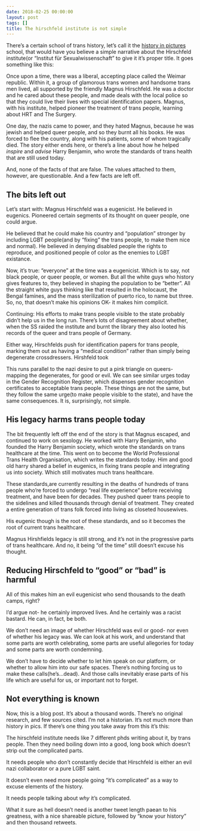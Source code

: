 ```yaml
---
date: 2018-02-25 00:00:00
layout: post
tags: []
title: The hirschfeld institute is not simple
---
```


There’s a certain school of trans history, let’s call it the [history in pictures](http://www.slate.com/articles/life/history/2014/02/_historyinpics_historicalpics_history_pics_why_the_wildly_popular_twitter.html) school, that would have you believe a simple narrative about the Hirschfeld institute(or “Institut für Sexualwissenschaft” to give it it’s proper title. It goes something like this:


Once upon a time, there was a liberal, accepting place called the Weimar republic. Within it, a group of glamorous trans women and handsome trans men lived, all supported by the friendly Magnus Hirschfeld. He was a doctor and he cared about these people, and made deals with the local police so that they could live their lives with special identification papers. Magnus, with his institute, helped pioneer the treatment of trans people, learning about HRT and The Surgery.


One day, the nazis came to power, and they hated Magnus, because he was jewish and helped queer people, and so they burnt all his books. He was forced to flee the country, along with his patients, some of whom tragically died. The story either ends here, or there’s a line about how he helped *inspire* and *advise* Harry Benjamin, who wrote the standards of trans health that are still used today.


And, none of the facts of that are false. The values attached to them, however, are questionable. And a few facts are left off.


## The bits left out


Let’s start with: Magnus Hirschfeld was a eugenicist. He believed in eugenics. Pioneered certain segments of its thought on queer people, one could argue.


He believed that he could make his country and “population” stronger by including LGBT people(and by “fixing” the trans people, to make them nice and normal). He believed in denying disabled people the rights to reproduce, and positioned people of color as the enemies to LGBT existance.


Now, it’s true: “everyone” at the time was a eugenicist. Which is to say, not black people, or queer people, or women. But all the white guys who history gives features to, they believed in shaping the population to be “better”. All the straight white guys thinking like that resulted in the holocaust, the Bengal famines, and the mass sterilization of puerto rico, to name but three. So, no, that doesn’t make his opinions OK- it makes him complicit.


Continuing: His efforts to make trans people visible to the state probably didn’t help us in the long run. There’s lots of disagreement about whether, when the SS raided the institute and burnt the library they also looted his records of the queer and trans people of Germany.


Either way, Hirschfelds push for identification papers for trans people, marking them out as having a “medical condition” rather than simply being degenerate crossdressers. Hirshfeld took


This runs parallel to the nazi desire to put a pink triangle on queers- mapping the degenerates, for good or evil. We can see similar urges today in the Gender Recognition Register, which dispenses gender recognition certificates to acceptable trans people. These things are not the same, but they follow the same urge(to make people visible to the state), and have the same consequences. It is, surprisingly, not simple.


## His legacy harms trans people today


The bit frequently left off the end of the story is that Magnus escaped, and continued to work on sexology. He worked with Harry Benjamin, who founded the Harry Benjamin society, which wrote the standards on trans healthcare at the time. This went on to become the World Professional Trans Health Organisation, which writes the standards today. Him and good old harry shared a belief in eugenics, in fixing trans people and integrating us into society. Which still motivates much trans healthcare.


These standards,are currently resulting in the deaths of hundreds of trans people who’re forced to undergo “real life experience” before receiving treatment, and have been for decades. They pushed queer trans people to the sidelines and killed thousands through denial of treatment. They created a entire generation of trans folk forced into living as closeted housewives.


His eugenic though is the root of these standards, and so it becomes the root of current trans healthcare.


Magnus Hirshfields legacy is still strong, and it’s not in the progressive parts of trans healthcare. And no, it being “of the time” still doesn’t excuse his thought.


## Reducing Hirschfeld to “good” or “bad” is harmful


All of this makes him an evil eugenicist who send thousands to the death camps, right?


I’d argue not- he certainly improved lives. And he certainly was a racist bastard. He can, in fact, be both.


We don’t need an image of whether Hirschfeld was evil or good- nor even of whether his legacy was. We can look at his work, and understand that some parts are worth celebrating, some parts are useful allegories for today and some parts are worth condemning.


We don’t have to decide whether to let him speak on our platform, or whether to allow him into our safe spaces. There’s nothing forcing us to make these calls(he’s…dead). And those calls inevitably erase parts of his life which are useful for us, or important not to forget.


## Not everything is known


Now, this is a blog post. It’s about a thousand words. There’s no original research, and few sources cited. I’m not a historian. It’s not much more than history in pics. If there’s one thing you take away from this it’s this:


The hirschfeld institute needs like 7 different phds writing about it, by trans people. Then they need boiling down into a good, long book which doesn’t strip out the complicated parts.


It needs people who don’t constantly decide that Hirschfeld is either an evil nazi collaborator or a pure LGBT saint.


It doesn’t even need more people going “it’s complicated” as a way to excuse elements of the history.


It needs people talking about *why* it’s complicated.


What it sure as hell doesn’t need is another tweet length paean to his greatness, with a nice shareable picture, followed by “know your history” and then thousand retweets.


